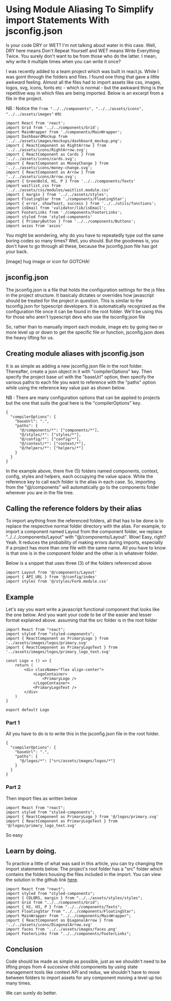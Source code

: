 # Using Module Aliasing To Simplify import Statements With jsconfig.json

Is your code DRY or WET? I'm not talking about water in this case. Well, DRY here means Don't Repeat Yourself and WET means Write Everything Twice. You surely don't want to be from those who do the latter. I mean, why write it multiple times when you can write it once?

I was recently added to a team project which was built in react.js. While I was goint through the folders and files. I found one thing that gave a little awkward feeling. Almost all the files had to import assets like css, images, logos, svg, icons, fonts etc - which is normal - but the awkward thing is the repetitive way in which files are being imported. Below is an excerpt from a file in the project. 

NB : Notice the `from "../../components", "../../assets/icons", "../../assets/images"` etc

```
import React from 'react';
import Grid from '../../components/Grid';
import MainWrapper from './components/MainWrapper';
import DashboardMockup from '../../assets/images/mockups/dashboard_mockup.png';
import { ReactComponent as RightArrow } from '../../assets/icons/RightArrow.svg';
import { ReactComponent as Cards } from '../../assets/icons/cards.svg';
import { ReactComponent as MoneyChange } from '../../assets/icons/money-change.svg';
import { ReactComponent as Arrow } from '../../assets/icons/Arrow.svg';
import { GreenBold, H1, P } from '../../components/Texts'
import waitlist_css from '../../assets/css/modules/waitlist.module.css'
import { margin } from '../../assets/styles';
import FloatingStar from './components/FloatingStar';
import { error, showToast, success } from '../../utils/functions';
import isEmail from 'validator/lib/isEmail';
import FooterLinks from './components/FooterLinks';
import styled from 'styled-components'
import { PrimaryButton } from '../../components/Buttons';
import axios from 'axios'

```

You might be wondering, why do you have to repeatedly type out the same boring codes so many times? Well, you should. But the goodnews is, you don't have to go through all these, because the jsconfig.json file has got your back.

[image] hug image or icon for GOTCHA!
 
## jsconfig.json

The jsconfig.json is a file that holds the configuration settings for the js files in the project structure. It basicaly dictates or overrides how javascript should be treated for the project in question. This is similar to the tsconfig.json for typescript developers. It is automatically recognized as the configuration file once it can be found in the root folder. We'll be using this for those who aren't typescript devs who use the tsconfig.json file

So, rather than to manually import each module, image etc by going two or more level up or down to get the specific file or function, jsconfig.json does the heavy lifting for us.


## Creating module aliases with jsconfig.json

It is as simple as adding a new jsconfig.json file in the root folder. Thereafter, create a json object in it with "compilerOptions" key. Then specify the project base url with the "baseUrl" option, then specify the various paths to each file you want to reference with the "paths" option while using the reference key value pair as shown below. 

NB : There are many configuration options that can be applied to projects but the one that suits the goal here is the "compilerOptions" key.

```
{
  "compilerOptions": {
    "baseUrl": ".",
    "paths": {
      "@/components/*": ["components/*"],
      "@/styles/*": ["styles/*"],
      "@/config/*": ["config/*"],
      "@/context/*": ["context/*"],
      "@/helpers/*": ["helpers/*"]
    }
  }
}

```

In the example above, there five (5) folders named components, context, config, styles and helpers, each occupying the value space. While the reference key to call each folder is the alias in each case. So, importing from the "@/components" will automatically go to the components folder wherever you are in the file tree.

## Calling the reference folders by their alias

To import anything from the referenced folders, all that has to be done is to replace the respective normal folder directory with the alias. For example, to import a component named Layout from the component folder, we replace "../../../components/Layout" with "@/components/Layout". Wow! Easy, right? Yeah. It reduces the probability of making errors during imports, especially if a project has more than one file with the same name. All you have to know is that one is in the component folder and the other is in whatever folder.

Below is a snippet that uses three (3) of the folders referenced above

```
import Layout from '@/components/Layout'
import { API_URL } from '@/config/index'
import styles from '@/styles/Form.module.css'

```

## Example

Let's say you want write a javascript functional component that looks like the one below. And you want your code to be of the easier and lesser format explained above. assuming that the src folder is in the root folder

```
import React from "react";
import styled from "styled-components";
import { ReactComponent as PrimaryLogo } from '../assets/images/logos/primary.svg'
import { ReactComponent as PrimaryLogoText } from '../assets/images/logos/primary_logo_text.svg'

const Logo = () => {
    return (
        <div className="flex align-center">
            <LogoContainer>
                <PrimaryLogo />
            </LogoContainer>
            <PrimaryLogoText />
        </div>
    )
}

export default Logo
```

### Part 1

All you have to do is to write this in the jsconfig.json file in the root folder.

```
{
  "compilerOptions": {
    "baseUrl": ".",
    "paths": {
      "@/logos/*": ["src/assets/images/logos/*"]
    }
  }
}

```
### Part 2

Then import files as written below

```
import React from "react";
import styled from "styled-components";
import { ReactComponent as PrimaryLogo } from '@/logos/primary.svg'
import { ReactComponent as PrimaryLogoText } from '@/logos/primary_logo_text.svg'

```
So easy

## Learn by doing.

To practice a little of what was said in this article, you can try changing the import statements below. The project's root folder has a "src" folder which contains the folders housing the files included in the import. You can view the solution in the github link
[here](https://github.com/borguuh/blogs/blob/main/article-1/article-1-solution.md).

```
import React from "react";
import styled from "styled-components";
import { COLORS, margin } from "../../assets/styles/styles";
import Grid from "../../components/Grid";
import { H1, H3, P } from "../../components/Texts";
import FloatingStar from "../../components/FloatingStar";
import MainWrapper from "../../components/MainWrapper";
import { ReactComponent as DiagonalArrow } from '../../assets/icons/DiagonalArrow.svg'
import faces from '../../assets/images/faces.png'
import FooterLinks from "../../components/FooterLinks";

```

## Conclusion

Code should be made as simple as possible, just as we shouldn't need to be lifting props from 4 succesive child components by using state management tools like context API and redux, we shouldn't have to move between folders to import assets for any component moving a level up too many times.

We can surely do better.
